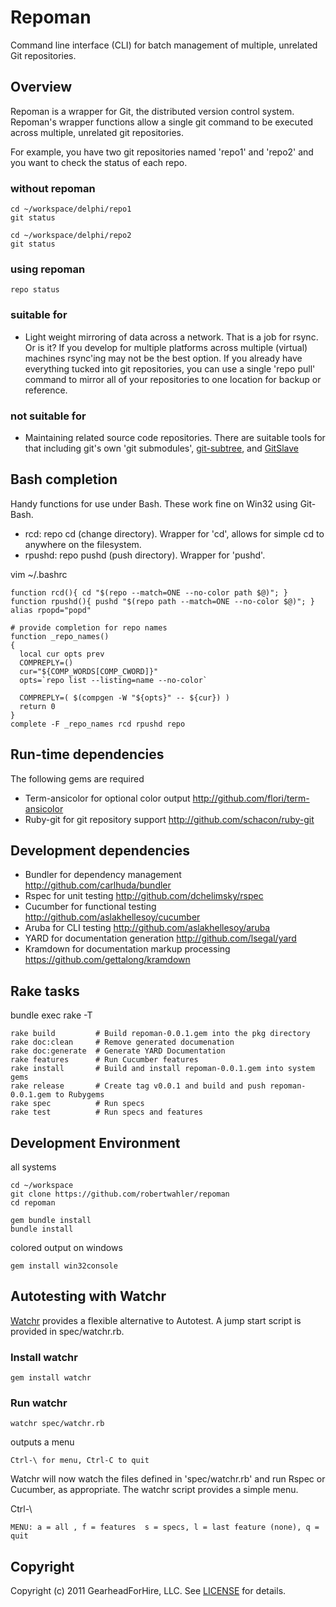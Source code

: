 # Repoman #

Command line interface (CLI) for batch management of multiple, unrelated
Git repositories.

## Overview ##

Repoman is a wrapper for Git, the distributed version control system.
Repoman's wrapper functions allow a single git command to be executed
across multiple, unrelated git repositories.

For example, you have two git repositories named 'repo1' and 'repo2' and
you want to check the status of each repo.

### without repoman

    cd ~/workspace/delphi/repo1
    git status

    cd ~/workspace/delphi/repo2
    git status

### using repoman

    repo status

### suitable for

* Light weight mirroring of data across a network.  That is a job for
  rsync.  Or is it?  If you develop for multiple platforms across multiple
  (virtual) machines rsync'ing may not be the best option.  If you already
  have everything tucked into git repositories, you can use a single
  'repo pull'  command to mirror all of your repositories to one location
  for backup or reference.

### not suitable for

* Maintaining related source code repositories.  There are suitable tools
  for that including git's own 'git submodules',
  [git-subtree](https://github.com/apenwarr/git-subtree), and
  [GitSlave](http://gitslave.sourceforge.net/)


## Bash completion ######################################################

Handy functions for use under Bash.  These work fine on Win32 using
Git-Bash.

* rcd: repo cd (change directory).  Wrapper for 'cd', allows for simple cd
  <repo name> to anywhere on the filesystem.
* rpushd: repo pushd (push directory).  Wrapper for 'pushd'.


vim ~/.bashrc

    function rcd(){ cd "$(repo --match=ONE --no-color path $@)"; }
    function rpushd(){ pushd "$(repo path --match=ONE --no-color $@)"; }
    alias rpopd="popd"

    # provide completion for repo names
    function _repo_names()
    {
      local cur opts prev
      COMPREPLY=()
      cur="${COMP_WORDS[COMP_CWORD]}"
      opts=`repo list --listing=name --no-color`

      COMPREPLY=( $(compgen -W "${opts}" -- ${cur}) )
      return 0
    }
    complete -F _repo_names rcd rpushd repo

## Run-time dependencies ##

The following gems are required

* Term-ansicolor for optional color output <http://github.com/flori/term-ansicolor>
* Ruby-git for git repository support <http://github.com/schacon/ruby-git>


## Development dependencies ##

* Bundler for dependency management <http://github.com/carlhuda/bundler>
* Rspec for unit testing <http://github.com/dchelimsky/rspec>
* Cucumber for functional testing <http://github.com/aslakhellesoy/cucumber>
* Aruba for CLI testing <http://github.com/aslakhellesoy/aruba>
* YARD for documentation generation <http://github.com/lsegal/yard>
* Kramdown for documentation markup processing <https://github.com/gettalong/kramdown>


## Rake tasks ##

bundle exec rake -T

    rake build         # Build repoman-0.0.1.gem into the pkg directory
    rake doc:clean     # Remove generated documenation
    rake doc:generate  # Generate YARD Documentation
    rake features      # Run Cucumber features
    rake install       # Build and install repoman-0.0.1.gem into system gems
    rake release       # Create tag v0.0.1 and build and push repoman-0.0.1.gem to Rubygems
    rake spec          # Run specs
    rake test          # Run specs and features


## Development Environment ##

all systems

    cd ~/workspace
    git clone https://github.com/robertwahler/repoman
    cd repoman

    gem bundle install
    bundle install

colored output on windows

    gem install win32console

## Autotesting with Watchr ##

[Watchr](http://github.com/mynyml/watchr) provides a flexible alternative to Autotest.  A
jump start script is provided in spec/watchr.rb.

### Install watchr

    gem install watchr

### Run watchr

    watchr spec/watchr.rb

outputs a menu

    Ctrl-\ for menu, Ctrl-C to quit

Watchr will now watch the files defined in 'spec/watchr.rb' and run Rspec or Cucumber, as appropriate.
The watchr script provides a simple menu.

Ctrl-\

    MENU: a = all , f = features  s = specs, l = last feature (none), q = quit


## Copyright ##

Copyright (c) 2011 GearheadForHire, LLC. See [LICENSE](LICENSE) for details.
